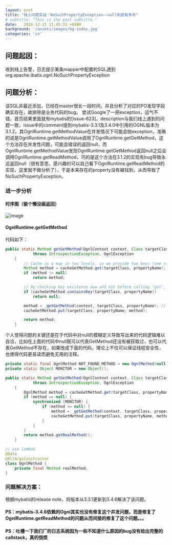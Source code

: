 ```yaml
---
layout: post
title: "线上问题实战：NoSuchPropertyException——null到底有多坑"
# subtitle: "This is the post subtitle."
date:   2018-12-11 11:45:33 +0800
background: '/assets/images/bg-index.jpg'
categories: 'cn'
---
```


## 问题起因：
收到线上告警，日志提示某条mapper中配置的SQL遇到org.apache.ibatis.ognl.NoSuchPropertyException

## 问题分析：
该SQL非最近添加，已经在master很长一段时间，并且分析了对应的PO发现字段确实存在，故排除是业务代码的bug。
尝试Google了一把exception，运气不错，首页结果里面就有mybatis的[issue-623]，description与我们线上遇到的问题一致，issue中的comment提到mybatis-3.3.1及3.4.0中引用的OGNL版本为3.1.2，其OgnlRuntime.getMethodValue在并发情况下可能会抛exception，准确的说是OgnlRuntime.getMethodValue调用了OgnlRuntime.getGetMethod，这个方法存在并发性问题，可能会错误的返回null，而OgnlRuntime.getMethodValue发现OgnlRuntime.getGetMethod返回null之后会调用OgnlRuntime.getReadMethod，巧的是这个方法在3.1.2的实现有bug导致永远返回null（很有意思，感兴趣的可以自己看下OgnlRuntime.getReadMethod的实现，这里就不做分析了），于是本来存在的property没有被找到，从而导致了NoSuchPropertyException。

### 进一步分析
#### 时序图（偷个懒没画返回）
![image](https://user-images.githubusercontent.com/3426457/49803565-24886480-fd8b-11e8-926c-77705e9e72db.png)
#### OgnlRuntime.getGetMethod
代码如下：
```java
public static Method getGetMethod(OgnlContext context, Class targetClass, String propertyName)
            throws IntrospectionException, OgnlException
    {
        // Cache is a map in two levels, so we provide two keys (see comments in ClassPropertyMethodCache below)
        Method method = cacheGetMethod.get(targetClass, propertyName);
        if (method != null)
            return method;

        // By checking key existence now and not before calling 'get', we will save a map resolution 90% of the times
        if (cacheGetMethod.containsKey(targetClass, propertyName))
            return null;

        method = _getGetMethod(context, targetClass, propertyName); // will be null if not found - will cache it anyway
        cacheGetMethod.put(targetClass, propertyName, method);

        return method;
    }
```
个人觉得问题的关键还是在于代码中对null的模糊定义导致写出来的代码逻辑难以自洽，比如在上面的代码中null既可以代表GetMethod还没有被获取过，也可以代表GetMethod不存在，如果改成下面的代码，理论上不仅可以保证线程安全性，也使得代码更易读而避免无用的注释。
```java
private static final OgnlMethod NOT_FOUND_METHOD = new OgnlMethod(null);
private static Object MONITOR = new Object();

public static Method getGetMethod(OgnlContext context, Class targetClass, String propertyName)
            throws IntrospectionException, OgnlException
    {
        OgnlMethod method = cacheGetMethod.get(targetClass, propertyName);
        if (method == null) {
            synchronized (MONITOR) {
                if (method == null) {
                    method = _getGetMethod(context, targetClass, propertyName);
                    cacheGetMethod.put(targetClass, propertyName, method);
                }
            }
        }
        return method.getRealMethod();
    }

// use lombok
@Data
@AllArgsConstructor
class OgnlMethod {
    private final Method realMethod;
}
```

### 问题解决方案：
根据mybatis的release note，将版本从3.3.1更新到3.4.6解决了该问题。


#### PS：mybatis-3.4.6依赖的Ognl其实也没有修复这个并发问题，而是修复了OgnlRuntime.getReadMethod的问题从而间接的修复了这个问题。。。

#### PS：吐槽一下我们厂的日志系统因为一些不知道什么原因的bug没有给出完整的callstack，真的很烦